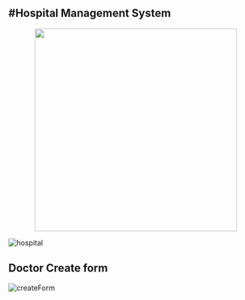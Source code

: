 ## #Hospital Management System


<p align="center"><a href="https://laravel.com" target="_blank"><img src="https://raw.githubusercontent.com/laravel/art/master/logo-lockup/5%20SVG/2%20CMYK/1%20Full%20Color/laravel-logolockup-cmyk-red.svg" width="400"></a></p>



    
 ![hospital](https://user-images.githubusercontent.com/80118217/169105739-1222b66e-c8bf-4541-b200-f1363a333654.JPG)


## Doctor Create form

![createForm](https://user-images.githubusercontent.com/80118217/171988587-7657b344-19af-4af7-ab62-9869538354cf.JPG)
